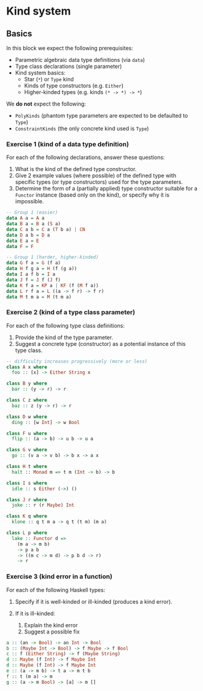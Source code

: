# Kind system

## Basics

In this block we expect the following prerequisites:

- Parametric algebraic data type definitions (via `data`)
- Type class declarations (single parameter)
- Kind system basics:
  - Star (`*`) or `Type` kind
  - Kinds of type constructors (e.g. `Either`)
  - Higher-kinded types (e.g. kinds `(* -> *) -> *`)

We **do not** expect the following:

- `PolyKinds` (phantom type parameters are expected to be defaulted to `Type`)
- `ConstraintKinds` (the only concrete kind used is `Type`)

### Exercise 1 (kind of a data type definition)

For each of the following declarations, answer these questions:

1. What is the kind of the defined type constructor.
2. Give 2 example values (where possible)
  of the defined type with specific types
  (or type constructors) used for the type parameters.
3. Determine the form of a (partially applied) type constructor
  suitable for a `Functor` instance (based only on the kind),
  or specify why it is impossible.

```haskell
-- Group 1 (easier)
data A a = A a
data B a = B a (S a)
data C a b = C a (T b a) | CN
data D a b = D a
data E a = E
data F = F
```

```haskell
-- Group 1 (harder, higher-kinded)
data G f a = G (f a)
data H f g a = H (f (g a))
data I a f b = I a
data J f = J f (J f)
data K f a = KP a | KF (f (M f a))
data L r f a = L ((a -> f r) -> f r)
data M t m a = M (t m a)
```

### Exercise 2 (kind of a type class parameter)

For each of the following type class definitions:

1. Provide the kind of the type parameter.
2. Suggest a concrete type (constructor) as a potential instance of this type class.

```haskell
-- difficulty increases progressively (more or less)
class A x where
  foo :: [x] -> Either String x

class B y where
  bar :: (y -> r) -> r

class C z where
  baz :: z (y -> r) -> r

class D w where
  ding :: [w Int] -> w Bool

class F u where
  flip :: (a -> b) -> u b -> u a

class G v where
  go :: (v a -> v b) -> b x -> a x

class H t where
  halt :: Monad m => t m (Int -> b) -> b

class I s where
  idle :: s Either (->) ()

class J r where
  joke :: r (r Maybe) Int

class K q where
  klone :: q t m a -> q t (t m) (m a)

class L p where
  lake :: Functor d =>
    (m a -> m b)
    -> p a b
    -> ((m c -> m d) -> p b d -> r)
    -> r
```

### Exercise 3 (kind error in a function)

For each of the following Haskell types:

1. Specify if it is well-kinded or ill-kinded (produces a kind error).
2. If it is ill-kinded:

    1. Explain the kind error
    2. Suggest a possible fix

```haskell
a :: (an -> Bool) -> an Int -> Bool
b :: (Maybe Int -> Bool) -> f Maybe -> f Bool
c :: f (Either String) -> f (Maybe String)
d :: Maybe (f Int) -> f Maybe Int
d :: Maybe (f Int) -> f Maybe Int
e :: (a -> m b) -> t a -> m t b
f :: t (m a) -> m
g :: (a -> m Bool) -> [a] -> m []
```